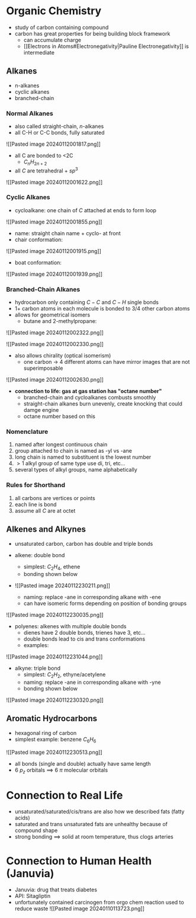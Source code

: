 # Organic Chemistry

- study of carbon containing compound
- carbon has great properties for being building block framework
	- can accumulate charge
	- [[Electrons in Atoms#Electronegativity|Pauline Electronegativity]] is intermediate

## Alkanes

- n-alkanes
- cyclic alkanes
- branched-chain

### Normal Alkanes

- also called straight-chain, $n$-alkanes
- all C-H or C-C bonds, fully saturated

![[Pasted image 20240112001817.png]]

- all C are bonded to <2C
	- $C_{n}H_{2n+2}$
- all $C$ are tetrahedral + $sp^{3}$

![[Pasted image 20240112001622.png]]

### Cyclic Alkanes

- cycloalkane: one chain of $C$ attached at ends to form loop

![[Pasted image 20240112001855.png]]

- name: straight chain name + cyclo- at front
- chair conformation:

![[Pasted image 20240112001915.png]]

- boat conformation:

![[Pasted image 20240112001939.png]]

### Branched-Chain Alkanes

- hydrocarbon only containing $C-C$ and $C-H$ single bonds
- 1+ carbon atoms in each molecule is bonded to 3/4 other carbon atoms
- allows for geometrical isomers
	- butane and 2-methylpropane:

![[Pasted image 20240112002322.png]]

![[Pasted image 20240112002330.png]]

- also allows chirality (optical isomerism)
	- one carbon $\to$ 4 different atoms can have mirror images that are not superimposable

![[Pasted image 20240112002630.png]]

- **connection to life: gas at gas station has "octane number"**
	- branched-chain and cycloalkanes combusts smoothly
	- straight-chain alkanes burn unevenly, create knocking that could damge engine
	- octane number based on this

### Nomenclature

1.  named after longest continuous chain
2. group attached to chain is named as -yl vs -ane
3. long chain is named to substituent is the lowest number
4. $>1$ alkyl group of same type use di, tri, etc...
5. several types of alkyl groups, name alphabetically

### Rules for Shorthand

1. all carbons are vertices or points
2. each line is bond
3. assume all $C$ are at octet

## Alkenes and Alkynes

- unsaturated carbon, carbon has double and triple bonds
- alkene: double bond
	- simplest: $C_{2}H_{4}$, ethene
	- bonding shown below
	
- ![[Pasted image 20240112230211.png]]
	
	- naming: replace -ane in corresponding alkane with -ene
	- can have isomeric forms depending on position of bonding groups
	
![[Pasted image 20240112230035.png]]

- polyenes: alkenes with multiple double bonds
	- dienes have 2 double bonds, trienes have 3, etc...
	- double bonds lead to cis and trans conformations
	- examples:

![[Pasted image 20240112231044.png]]

- alkyne: triple bond
	- simplest: $C_{2}H_{2}$, ethyne/acetylene
	- naming: replace -ane in corresponding alkane with -yne
	- bonding shown below

![[Pasted image 20240112230320.png]]

## Aromatic Hydrocarbons

- hexagonal ring of carbon
- simplest example: benzene $C_{6}H_{6}$

![[Pasted image 20240112230513.png]]

- all bonds (single and double) actually have same length
- 6 $p_{z}$ orbitals $\implies$ 6 $\pi$ molecular orbitals

# Connection to Real Life

- unsaturated/saturated/cis/trans are also how we described fats (fatty acids)
- saturated and trans unsaturated fats are unhealthy because of compound shape
- strong bonding $\implies$ solid at room temperature, thus clogs arteries

# Connection to Human Health (Januvia)

- Januvia: drug that treats diabetes
- API: Sitagliptin
- unfortunately contained carcinogen from orgo chem reaction used to reduce waste
![[Pasted image 20240110113723.png]]
